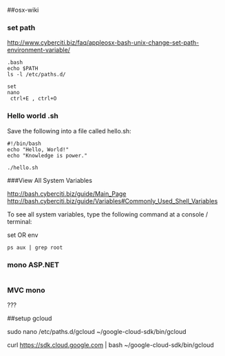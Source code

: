 ##osx-wiki

### set path

<http://www.cyberciti.biz/faq/appleosx-bash-unix-change-set-path-environment-variable/>

```
.bash
echo $PATH
ls -l /etc/paths.d/

set
nano  
 ctrl+E , ctrl+O
```

### Hello world .sh
Save the following into a file called hello.sh:

```
#!/bin/bash
echo "Hello, World!" 
echo "Knowledge is power."
```

>
```chmod +x hello.sh
./hello.sh
```

###View All System Variables

<http://bash.cyberciti.biz/guide/Main_Page>
<http://bash.cyberciti.biz/guide/Variables#Commonly_Used_Shell_Variables>

To see all system variables, type the following command at a console / terminal:

set
OR
env

```
ps aux | grep root
```

### mono ASP.NET

```sudo xsp4 --port 80 --root ~/public_html
```

### MVC mono

???

##setup gcloud

sudo nano /etc/paths.d/gcloud
~/google-cloud-sdk/bin/gcloud

curl https://sdk.cloud.google.com | bash
~/google-cloud-sdk/bin/gcloud

